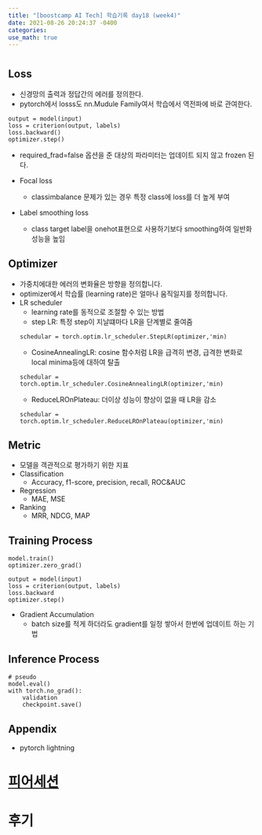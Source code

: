 ```yaml
---
title: "[boostcamp AI Tech] 학습기록 day18 (week4)"
date: 2021-08-26 20:24:37 -0400
categories:
use_math: true
---
```


#
## Loss
* 신경망의 출력과 정답간의 에러를 정의한다.
* pytorch에서 losss도 nn.Mudule Family여서 학습에서 역전파에 바로 관여한다.
```
output = model(input)
loss = criterion(output, labels)
loss.backward()
optimizer.step()
```
* required_frad=false 옵션을 준 대상의 파라미터는 업데이트 되지 않고 frozen 된다.

* Focal loss
    * classimbalance 문제가 있는 경우 특정 class에 loss를 더 높게 부여

* Label smoothing loss
    * class target label을 onehot표현으로 사용하기보다 smoothing하여 일반화 성능을 높임

## Optimizer
* 가중치에대한 에러의 변화율은 방향을 정의합니다.
* optimizer에서 학습률 (learning rate)은 얼마나 움직일지를 정의합니다.
* LR scheduler
    * learning rate를 동적으로 조절할 수 있는 방법
    * step LR: 특정 step이 지날떄마다 LR을 단계별로 줄여줌
    ```
    schedular = torch.optim.lr_scheduler.StepLR(optimizer,'min)
    ```
    * CosineAnnealingLR: cosine 함수처럼 LR을 급격히 변경, 급격한 변화로 local minima등에 대하여 탈출
    ```
    schedular = torch.optim.lr_scheduler.CosineAnnealingLR(optimizer,'min)
    ```
    * ReduceLROnPlateau: 더이상 성능이 향상이 없을 때 LR을 감소
    ```
    schedular = torch.optim.lr_scheduler.ReduceLROnPlateau(optimizer,'min)
    ```

## Metric
* 모델을 객관적으로 평가하기 위한 지표
* Classification
    * Accuracy, f1-score, precision, recall, ROC&AUC
* Regression
    * MAE, MSE
* Ranking
    * MRR, NDCG, MAP

## Training Process
```
model.train()
optimizer.zero_grad()

output = model(input)
loss = criterion(output, labels)
loss.backward
optimizer.step()
```
* Gradient Accumulation
    * batch size를 적게 하더라도 gradient를 일정 쌓아서 한번에 업데이트 하는 기법

## Inference Process
```
# pseudo
model.eval()
with torch.no_grad():
    validation
    checkpoint.save()
```

## Appendix
* pytorch lightning

# [피어세션](https://hackmd.io/@ai17/BJYTbOQ-t)

# 후기
